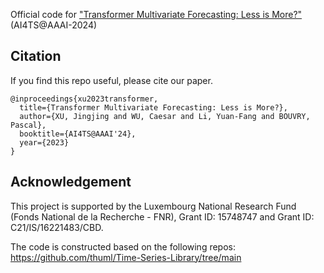 Official code for ["Transformer Multivariate Forecasting: Less is More?"](https://arxiv.org/abs/2401.00230) (AI4TS@AAAI-2024)

## Citation
If you find this repo useful, please cite our paper.
```
@inproceedings{xu2023transformer,
  title={Transformer Multivariate Forecasting: Less is More?},
  author={XU, Jingjing and WU, Caesar and Li, Yuan-Fang and BOUVRY, Pascal},
  booktitle={AI4TS@AAAI'24},
  year={2023}
}
```
## Acknowledgement
This project is supported by the Luxembourg National Research Fund (Fonds National de la Recherche - FNR), Grant ID: 15748747 and Grant ID: C21/IS/16221483/CBD.

The code is constructed based on the following repos: 
https://github.com/thuml/Time-Series-Library/tree/main
